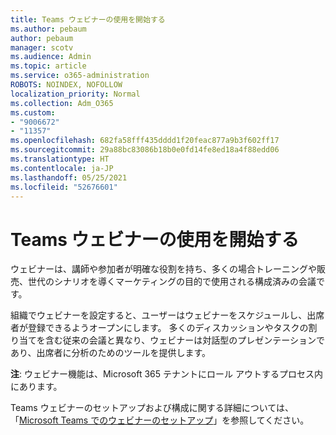 ```yaml
---
title: Teams ウェビナーの使用を開始する
ms.author: pebaum
author: pebaum
manager: scotv
ms.audience: Admin
ms.topic: article
ms.service: o365-administration
ROBOTS: NOINDEX, NOFOLLOW
localization_priority: Normal
ms.collection: Adm_O365
ms.custom:
- "9006672"
- "11357"
ms.openlocfilehash: 682fa58fff435dddd1f20feac877a9b3f602ff17
ms.sourcegitcommit: 29a88bc83086b18b0e0fd14fe8ed18a4f88edd06
ms.translationtype: HT
ms.contentlocale: ja-JP
ms.lasthandoff: 05/25/2021
ms.locfileid: "52676601"
---
```

# <a name="getting-started-with-teams-webinars"></a>Teams ウェビナーの使用を開始する

ウェビナーは、講師や参加者が明確な役割を持ち、多くの場合トレーニングや販売、世代のシナリオを導くマーケティングの目的で使用される構成済みの会議です。

組織でウェビナーを設定すると、ユーザーはウェビナーをスケジュールし、出席者が登録できるようオープンにします。 多くのディスカッションやタスクの割り当てを含む従来の会議と異なり、ウェビナーは対話型のプレゼンテーションであり、出席者に分析のためのツールを提供します。

**注**: ウェビナー機能は、Microsoft 365 テナントにロール アウトするプロセス内にあります。 

Teams ウェビナーのセットアップおよび構成に関する詳細については、「[Microsoft Teams でのウェビナーのセットアップ](/microsoftteams/set-up-webinars)」を参照してください。